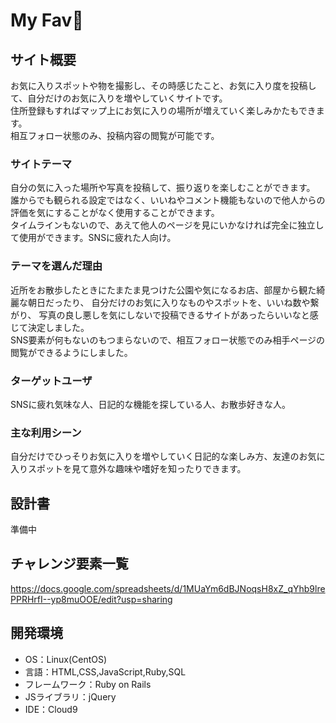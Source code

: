 # My Fav🌟

## サイト概要
お気に入りスポットや物を撮影し、その時感じたこと、お気に入り度を投稿して、自分だけのお気に入りを増やしていくサイトです。</br>
住所登録もすればマップ上にお気に入りの場所が増えていく楽しみかたもできます。</br>
相互フォロー状態のみ、投稿内容の閲覧が可能です。</br>

### サイトテーマ
自分の気に入った場所や写真を投稿して、振り返りを楽しむことができます。</br>
誰からでも観られる設定ではなく、いいねやコメント機能もないので他人からの評価を気にすることがなく使用することができます。</br>
タイムラインもないので、あえて他人のページを見にいかなければ完全に独立して使用ができます。SNSに疲れた人向け。</br>

### テーマを選んだ理由
近所をお散歩したときにたまたま見つけた公園や気になるお店、部屋から観た綺麗な朝日だったり、
自分だけのお気に入りなものやスポットを、いいね数や繋がり、
写真の良し悪しを気にしないで投稿できるサイトがあったらいいなと感じて決定しました。</br>
SNS要素が何もないのもつまらないので、相互フォロー状態でのみ相手ページの閲覧ができるようにしました。</br>

### ターゲットユーザ
SNSに疲れ気味な人、日記的な機能を探している人、お散歩好きな人。</br>

### 主な利用シーン
自分だけでひっそりお気に入りを増やしていく日記的な楽しみ方、友達のお気に入りスポットを見て意外な趣味や嗜好を知ったりできます。</br>

## 設計書
準備中

## チャレンジ要素一覧
https://docs.google.com/spreadsheets/d/1MUaYm6dBJNoqsH8xZ_qYhb9lrePPRHrfI--yp8muOOE/edit?usp=sharing

## 開発環境
- OS：Linux(CentOS)
- 言語：HTML,CSS,JavaScript,Ruby,SQL
- フレームワーク：Ruby on Rails
- JSライブラリ：jQuery
- IDE：Cloud9